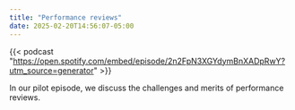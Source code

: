 ```yaml
---
title: "Performance reviews"
date: 2025-02-20T14:56:07-05:00
---
```


{{< podcast "https://open.spotify.com/embed/episode/2n2FpN3XGYdymBnXADpRwY?utm_source=generator" >}}
 
In our pilot episode, we discuss the challenges and merits of performance reviews.
